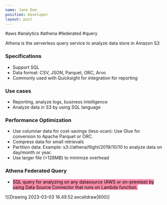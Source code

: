 ```yaml
---
name: Jane Doe
position: Developer
layout: post
---
```


#aws #analytics #athena #federated #query

Athena is the serverless query service to analyze data store in Amazon S3

### Specifications
- Support SQL
- Data format: CSV, JSON, Parquet, ORC, Arvo
- Commonly used with Quicksight for integration for reporting

### Use cases
- Reporting, analyze logs, business intelligence
- Analyze data in S3 by using SQL language

### Performance Optimization
- Use columnar data for cost-savings (less-scan): Use Glue for conversion to Apache Parquet or ORC.
- Compress data for small retrievals
- Partition data: Example: s3://athena/flight/2019/10/10 to analyze data on day/month or year.
- Use larger file (>128MB) to minimize overhead

### Athena Federated Query
- <mark style="background: #FF5582A6;">SQL query for analyzing on any datasource (AWS or on-premise) by using Data Source Connector that runs on Lambda function.</mark>

![[Drawing 2023-03-03 16.49.52.excalidraw|600]]
